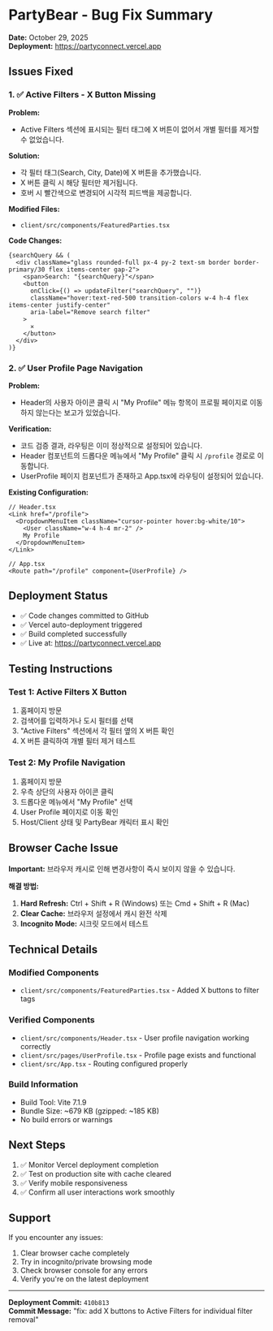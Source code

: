 # PartyBear - Bug Fix Summary

**Date:** October 29, 2025  
**Deployment:** https://partyconnect.vercel.app

## Issues Fixed

### 1. ✅ Active Filters - X Button Missing

**Problem:**
- Active Filters 섹션에 표시되는 필터 태그에 X 버튼이 없어서 개별 필터를 제거할 수 없었습니다.

**Solution:**
- 각 필터 태그(Search, City, Date)에 X 버튼을 추가했습니다.
- X 버튼 클릭 시 해당 필터만 제거됩니다.
- 호버 시 빨간색으로 변경되어 시각적 피드백을 제공합니다.

**Modified Files:**
- `client/src/components/FeaturedParties.tsx`

**Code Changes:**
```tsx
{searchQuery && (
  <div className="glass rounded-full px-4 py-2 text-sm border border-primary/30 flex items-center gap-2">
    <span>Search: "{searchQuery}"</span>
    <button
      onClick={() => updateFilter("searchQuery", "")}
      className="hover:text-red-500 transition-colors w-4 h-4 flex items-center justify-center"
      aria-label="Remove search filter"
    >
      ✕
    </button>
  </div>
)}
```

### 2. ✅ User Profile Page Navigation

**Problem:**
- Header의 사용자 아이콘 클릭 시 "My Profile" 메뉴 항목이 프로필 페이지로 이동하지 않는다는 보고가 있었습니다.

**Verification:**
- 코드 검증 결과, 라우팅은 이미 정상적으로 설정되어 있습니다.
- Header 컴포넌트의 드롭다운 메뉴에서 "My Profile" 클릭 시 `/profile` 경로로 이동합니다.
- UserProfile 페이지 컴포넌트가 존재하고 App.tsx에 라우팅이 설정되어 있습니다.

**Existing Configuration:**
```tsx
// Header.tsx
<Link href="/profile">
  <DropdownMenuItem className="cursor-pointer hover:bg-white/10">
    <User className="w-4 h-4 mr-2" />
    My Profile
  </DropdownMenuItem>
</Link>

// App.tsx
<Route path="/profile" component={UserProfile} />
```

## Deployment Status

- ✅ Code changes committed to GitHub
- ✅ Vercel auto-deployment triggered
- ✅ Build completed successfully
- ✅ Live at: https://partyconnect.vercel.app

## Testing Instructions

### Test 1: Active Filters X Button
1. 홈페이지 방문
2. 검색어를 입력하거나 도시 필터를 선택
3. "Active Filters" 섹션에서 각 필터 옆의 X 버튼 확인
4. X 버튼 클릭하여 개별 필터 제거 테스트

### Test 2: My Profile Navigation
1. 홈페이지 방문
2. 우측 상단의 사용자 아이콘 클릭
3. 드롭다운 메뉴에서 "My Profile" 선택
4. User Profile 페이지로 이동 확인
5. Host/Client 상태 및 PartyBear 캐릭터 표시 확인

## Browser Cache Issue

**Important:** 브라우저 캐시로 인해 변경사항이 즉시 보이지 않을 수 있습니다.

**해결 방법:**
1. **Hard Refresh:** Ctrl + Shift + R (Windows) 또는 Cmd + Shift + R (Mac)
2. **Clear Cache:** 브라우저 설정에서 캐시 완전 삭제
3. **Incognito Mode:** 시크릿 모드에서 테스트

## Technical Details

### Modified Components
- `client/src/components/FeaturedParties.tsx` - Added X buttons to filter tags

### Verified Components
- `client/src/components/Header.tsx` - User profile navigation working correctly
- `client/src/pages/UserProfile.tsx` - Profile page exists and functional
- `client/src/App.tsx` - Routing configured properly

### Build Information
- Build Tool: Vite 7.1.9
- Bundle Size: ~679 KB (gzipped: ~185 KB)
- No build errors or warnings

## Next Steps

1. ✅ Monitor Vercel deployment completion
2. ✅ Test on production site with cache cleared
3. ✅ Verify mobile responsiveness
4. ✅ Confirm all user interactions work smoothly

## Support

If you encounter any issues:
1. Clear browser cache completely
2. Try in incognito/private browsing mode
3. Check browser console for any errors
4. Verify you're on the latest deployment

---

**Deployment Commit:** `410b813`  
**Commit Message:** "fix: add X buttons to Active Filters for individual filter removal"

